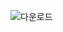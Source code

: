 ![다운로드](https://github.com/GDSC-SWU/2023-AI-ML-study/assets/81478444/c605d4c4-47e5-40a7-9693-b9eb508b5a09)
